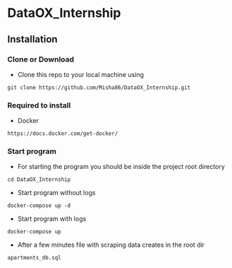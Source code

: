 # DataOX_Internship

## Installation

### Clone or Download

-  Clone this repo to your local machine using   
```
git clone https://github.com/Misha86/DataOX_Internship.git
```
### Required to install

- Docker
```
https://docs.docker.com/get-docker/
```
### Start program

- For starting the program you should be inside the project root directory
```
cd DataOX_Internship
```
- Start program without logs
```
docker-compose up -d
```
- Start program with logs
```
docker-compose up
```
- After a few minutes file with scraping data creates in the root dir
```
apartments_db.sql
```

